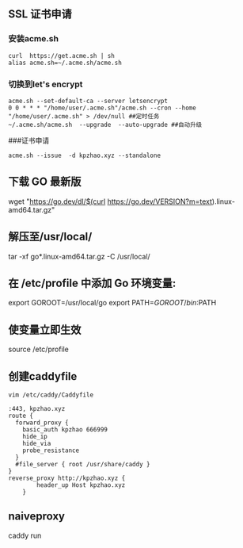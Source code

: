 ## SSL 证书申请
### 安装acme.sh
```
curl  https://get.acme.sh | sh
alias acme.sh=~/.acme.sh/acme.sh
```
### 切换到let's encrypt
```
acme.sh --set-default-ca --server letsencrypt
0 0 * * * "/home/user/.acme.sh"/acme.sh --cron --home "/home/user/.acme.sh" > /dev/null ##定时任务
~/.acme.sh/acme.sh  --upgrade  --auto-upgrade ##自动升级
```
###证书申请
```
acme.sh --issue  -d kpzhao.xyz --standalone
```
## 下载 GO 最新版
wget "https://go.dev/dl/$(curl https://go.dev/VERSION?m=text).linux-amd64.tar.gz"

## 解压至/usr/local/
tar -xf go*.linux-amd64.tar.gz -C /usr/local/

## 在 /etc/profile 中添加 Go 环境变量:
export GOROOT=/usr/local/go
export PATH=$GOROOT/bin:$PATH

## 使变量立即生效
source /etc/profile
## 创建caddyfile
```
vim /etc/caddy/Caddyfile
```
```
:443, kpzhao.xyz
route {
  forward_proxy {
    basic_auth kpzhao 666999
    hide_ip
    hide_via
    probe_resistance
  }
  #file_server { root /usr/share/caddy }
}
reverse_proxy http://kpzhao.xyz {
        header_up Host kpzhao.xyz
    }
```
## naiveproxy

caddy run
